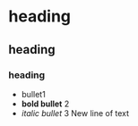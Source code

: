 # heading
## heading
### heading
 - bullet1
 - **bold bullet** 2
 - _italic bullet_ 3
 New line of text
